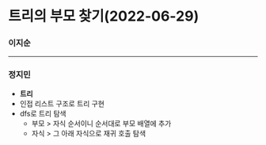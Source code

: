 # 트리의 부모 찾기(2022-06-29)
### 이지순

---
### 정지민
* **트리**
* 인접 리스트 구조로 트리 구현
* dfs로 트리 탐색
  * 부모 > 자식 순서이니 순서대로 부모 배열에 추가
  * 자식 > 그 아래 자식으로 재귀 호출 탐색
